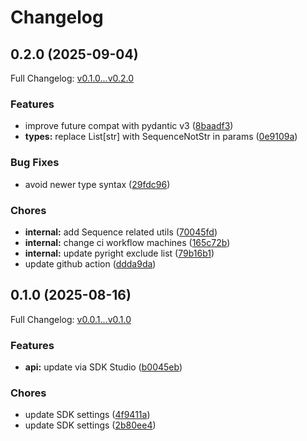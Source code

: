 # Changelog

## 0.2.0 (2025-09-04)

Full Changelog: [v0.1.0...v0.2.0](https://github.com/jasminepoon/se_mcp/compare/v0.1.0...v0.2.0)

### Features

* improve future compat with pydantic v3 ([8baadf3](https://github.com/jasminepoon/se_mcp/commit/8baadf380e7deb35d0e61ed5c3d3f000ab5d3495))
* **types:** replace List[str] with SequenceNotStr in params ([0e9109a](https://github.com/jasminepoon/se_mcp/commit/0e9109acbd377afe043101f886294d5b6f53e5c4))


### Bug Fixes

* avoid newer type syntax ([29fdc96](https://github.com/jasminepoon/se_mcp/commit/29fdc9696674990e964baf46c9dbd8daf2da3ed6))


### Chores

* **internal:** add Sequence related utils ([70045fd](https://github.com/jasminepoon/se_mcp/commit/70045fdae3e33f61239583c5d37d595662245b34))
* **internal:** change ci workflow machines ([165c72b](https://github.com/jasminepoon/se_mcp/commit/165c72b5e32a891b0723d39c42c986d8d9d67988))
* **internal:** update pyright exclude list ([79b16b1](https://github.com/jasminepoon/se_mcp/commit/79b16b154f7a238da9d0e050ab9c5e20292f4055))
* update github action ([ddda9da](https://github.com/jasminepoon/se_mcp/commit/ddda9dacb282388b5273f694821ba793f5f3fede))

## 0.1.0 (2025-08-16)

Full Changelog: [v0.0.1...v0.1.0](https://github.com/jasminepoon/se_mcp/compare/v0.0.1...v0.1.0)

### Features

* **api:** update via SDK Studio ([b0045eb](https://github.com/jasminepoon/se_mcp/commit/b0045eb51c672334283daa1789fb3c0d1bc2ce86))


### Chores

* update SDK settings ([4f9411a](https://github.com/jasminepoon/se_mcp/commit/4f9411abf7c2d061d79d4e04e8525251b3f72ee4))
* update SDK settings ([2b80ee4](https://github.com/jasminepoon/se_mcp/commit/2b80ee4efa69f9447ca0da73170af64f60616dd1))
